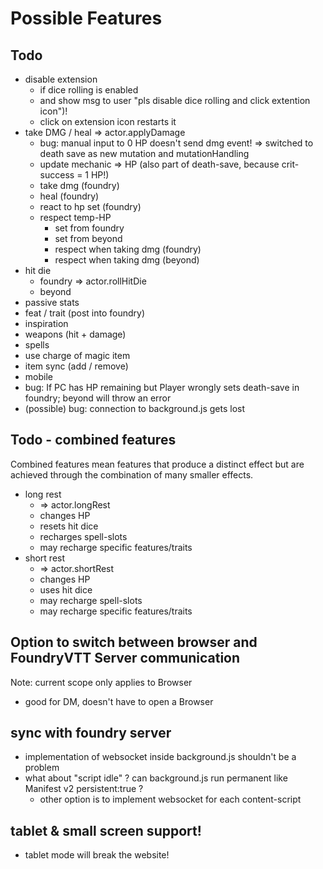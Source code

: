 # Possible Features

## Todo

- disable extension
  - if dice rolling is enabled
  - and show msg to user "pls disable dice rolling and click extention icon")!
  - click on extension icon restarts it
- take DMG / heal => actor.applyDamage
  - bug: manual input to 0 HP doesn't send dmg event!
    => switched to death save as new mutation and mutationHandling
  - update mechanic => HP (also part of death-save, because crit-success = 1 HP!)
  - take dmg (foundry)
  - heal (foundry)
  - react to hp set (foundry)
  - respect temp-HP
    - set from foundry
    - set from beyond
    - respect when taking dmg (foundry)
    - respect when taking dmg (beyond)
- hit die
  - foundry => actor.rollHitDie
  - beyond
- passive stats
- feat / trait (post into foundry)
- inspiration
- weapons (hit + damage)
- spells
- use charge of magic item
- item sync (add / remove)
- mobile
- bug: If PC has HP remaining but Player wrongly sets death-save in foundry; beyond will throw an error
- (possible) bug: connection to background.js gets lost

## Todo - combined features

Combined features mean features that produce a distinct effect but are achieved through the combination of many smaller effects.

- long rest
  - => actor.longRest
  - changes HP
  - resets hit dice
  - recharges spell-slots
  - may recharge specific features/traits
- short rest
  - => actor.shortRest
  - changes HP
  - uses hit dice
  - may recharge spell-slots
  - may recharge specific features/traits

## Option to switch between browser and FoundryVTT Server communication

Note: current scope only applies to Browser

- good for DM, doesn't have to open a Browser

## sync with foundry server

- implementation of websocket inside background.js shouldn't be a problem
- what about "script idle" ? can background.js run permanent like Manifest v2 persistent:true ?
  - other option is to implement websocket for each content-script

## tablet & small screen support!

- tablet mode will break the website!
